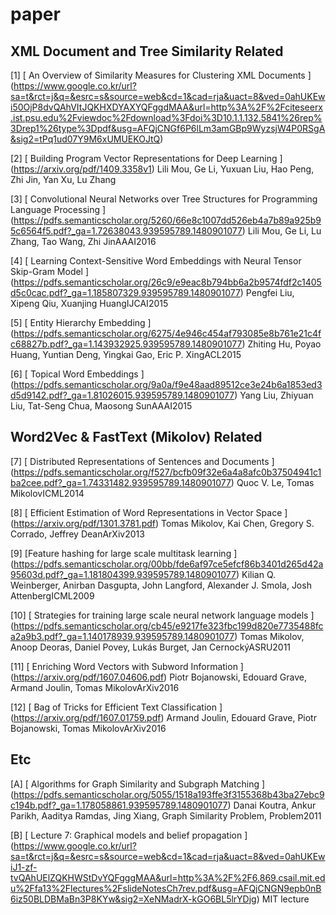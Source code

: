 # paper

## XML Document and Tree Similarity Related

[1]  [ An Overview of Similarity Measures for Clustering XML Documents ] 
(https://www.google.co.kr/url?sa=t&rct=j&q=&esrc=s&source=web&cd=1&cad=rja&uact=8&ved=0ahUKEwi50OjP8dvQAhVItJQKHXDYAXYQFggdMAA&url=http%3A%2F%2Fciteseerx.ist.psu.edu%2Fviewdoc%2Fdownload%3Fdoi%3D10.1.1.132.5841%26rep%3Drep1%26type%3Dpdf&usg=AFQjCNGf6P6lLm3amGBp9WyzsjW4P0RSgA&sig2=tPq1ud07Y9M6xUMUEKOJtQ)

[2]  [ Building Program Vector Representations for Deep Learning ] 
(https://arxiv.org/pdf/1409.3358v1)
Lili Mou, Ge Li, Yuxuan Liu, Hao Peng, Zhi Jin, Yan Xu, Lu Zhang


[3] [ Convolutional Neural Networks over Tree Structures for Programming Language Processing ] (https://pdfs.semanticscholar.org/5260/66e8c1007dd526eb4a7b89a925b95c6564f5.pdf?_ga=1.72638043.939595789.1480901077)
Lili Mou, Ge Li, Lu Zhang, Tao Wang, Zhi JinAAAI2016


[4] [ Learning Context-Sensitive Word Embeddings with Neural Tensor Skip-Gram Model ]
(https://pdfs.semanticscholar.org/26c9/e9eac8b794bb6a2b9574fdf2c1405d5c0cac.pdf?_ga=1.185807329.939595789.1480901077)
Pengfei Liu, Xipeng Qiu, Xuanjing HuangIJCAI2015



[5] [ Entity Hierarchy Embedding ]
(https://pdfs.semanticscholar.org/6275/4e946c454af793085e8b761e21c4fc68827b.pdf?_ga=1.143932925.939595789.1480901077)
Zhiting Hu, Poyao Huang, Yuntian Deng, Yingkai Gao, Eric P. XingACL2015

[6] [ Topical Word Embeddings ]
(https://pdfs.semanticscholar.org/9a0a/f9e48aad89512ce3e24b6a1853ed3d5d9142.pdf?_ga=1.81026015.939595789.1480901077)
Yang Liu, Zhiyuan Liu, Tat-Seng Chua, Maosong SunAAAI2015


## Word2Vec & FastText (Mikolov) Related

[7] [ Distributed Representations of Sentences and Documents ]
(https://pdfs.semanticscholar.org/f527/bcfb09f32e6a4a8afc0b37504941c1ba2cee.pdf?_ga=1.74331482.939595789.1480901077)
Quoc V. Le, Tomas MikolovICML2014

[8] [ Efficient Estimation of Word Representations in Vector Space ]
(https://arxiv.org/pdf/1301.3781.pdf)
Tomas Mikolov, Kai Chen, Gregory S. Corrado, Jeffrey DeanArXiv2013

[9] [Feature hashing for large scale multitask learning ]
(https://pdfs.semanticscholar.org/00bb/fde6af97ce5efcf86b3401d265d42a95603d.pdf?_ga=1.181804399.939595789.1480901077)
Kilian Q. Weinberger, Anirban Dasgupta, John Langford, Alexander J. Smola, Josh AttenbergICML2009

[10] [ Strategies for training large scale neural network language models ]
(https://pdfs.semanticscholar.org/cb45/e9217fe323fbc199d820e7735488fca2a9b3.pdf?_ga=1.140178939.939595789.1480901077)
Tomas Mikolov, Anoop Deoras, Daniel Povey, Lukás Burget, Jan CernockýASRU2011

[11] [ Enriching Word Vectors with Subword Information ]
(https://arxiv.org/pdf/1607.04606.pdf)
Piotr Bojanowski, Edouard Grave, Armand Joulin, Tomas MikolovArXiv2016

[12] [ Bag of Tricks for Efficient Text Classification ]
(https://arxiv.org/pdf/1607.01759.pdf)
Armand Joulin, Edouard Grave, Piotr Bojanowski, Tomas MikolovArXiv2016

## Etc

[A] [ Algorithms for Graph Similarity and Subgraph Matching ]
(https://pdfs.semanticscholar.org/5055/1518a193ffe3f3155368b43ba27ebc9c194b.pdf?_ga=1.178058861.939595789.1480901077)
Danai Koutra, Ankur Parikh, Aaditya Ramdas, Jing Xiang, Graph Similarity Problem, Problem2011

[B] [ Lecture 7: Graphical models and belief propagation ]
(https://www.google.co.kr/url?sa=t&rct=j&q=&esrc=s&source=web&cd=1&cad=rja&uact=8&ved=0ahUKEwiJ1-zf-tvQAhUElZQKHWStDvYQFgggMAA&url=http%3A%2F%2F6.869.csail.mit.edu%2Ffa13%2Flectures%2FslideNotesCh7rev.pdf&usg=AFQjCNGN9epb0nB6iz50BLDBMaBn3P8KYw&sig2=XeNMadrX-kGO6BL5lrYDjg)
MIT lecture




